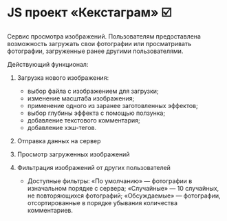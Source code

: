 # JS проект «Кекстаграм» :ballot_box_with_check:
Сервис просмотра изображений. Пользователям предоставлена возможность загружать свои фотографии или просматривать фотографии, загруженные ранее другими пользователями.

Действующий функционал: <br />
1. Загрузка нового изображения:
    + выбор файла с изображением для загрузки;
    + изменение масштаба изображения;
    + применение одного из заранее заготовленных эффектов;
    + выбор глубины эффекта с помощью ползунка;
    + добавление текстового комментария;
    + добавление хэш-тегов.

2. Отправка данных на сервер
3. Просмотр загруженных изображений
4. Фильтрация изображений от других пользователей
     + Доступные фильтры: «По умолчанию» — фотографии в изначальном порядке с сервера; «Случайные» — 10 случайных, не повторяющихся фотографий; «Обсуждаемые» — фотографии, отсортированные в порядке убывания количества комментариев.
